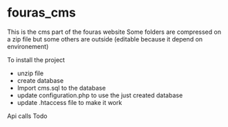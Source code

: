 # fouras_cms
This is the cms part of the fouras website
Some folders are compressed on a zip file but some others are outside (editable because it depend on environement)

To install the project
- unzip file
- create database
- Import cms.sql to the database
- update configuration.php to use the just created database 
- update .htaccess file to make it work

Api calls
Todo
